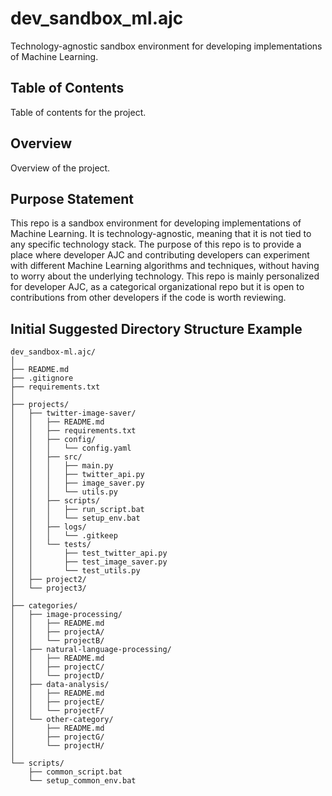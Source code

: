 # dev_sandbox_ml.ajc

Technology-agnostic sandbox environment for developing implementations of Machine Learning.

## Table of Contents

Table of contents for the project.

## Overview

Overview of the project.

## Purpose Statement

This repo is a sandbox environment for developing implementations of Machine Learning. It is technology-agnostic, meaning that it is not tied to any specific technology stack. The purpose of this repo is to provide a place where developer AJC and contributing developers can experiment with different Machine Learning algorithms and techniques, without having to worry about the underlying technology. This repo is mainly personalized for developer AJC, as a categorical organizational repo but it is open to contributions from other developers if the code is worth reviewing.

## Initial Suggested Directory Structure Example

```plaintext
dev_sandbox-ml.ajc/
│
├── README.md
├── .gitignore
├── requirements.txt
│
├── projects/
│   ├── twitter-image-saver/
│   │   ├── README.md
│   │   ├── requirements.txt
│   │   ├── config/
│   │   │   └── config.yaml
│   │   ├── src/
│   │   │   ├── main.py
│   │   │   ├── twitter_api.py
│   │   │   ├── image_saver.py
│   │   │   └── utils.py
│   │   ├── scripts/
│   │   │   ├── run_script.bat
│   │   │   └── setup_env.bat
│   │   ├── logs/
│   │   │   └── .gitkeep
│   │   └── tests/
│   │       ├── test_twitter_api.py
│   │       ├── test_image_saver.py
│   │       └── test_utils.py
│   ├── project2/
│   └── project3/
│
├── categories/
│   ├── image-processing/
│   │   ├── README.md
│   │   ├── projectA/
│   │   └── projectB/
│   ├── natural-language-processing/
│   │   ├── README.md
│   │   ├── projectC/
│   │   └── projectD/
│   ├── data-analysis/
│   │   ├── README.md
│   │   ├── projectE/
│   │   └── projectF/
│   └── other-category/
│       ├── README.md
│       ├── projectG/
│       └── projectH/
│
└── scripts/
    ├── common_script.bat
    └── setup_common_env.bat
```